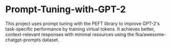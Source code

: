 # Prompt-Tuning-with-GPT-2
This project uses prompt tuning with the PEFT library to improve GPT-2's task-specific performance by training virtual tokens. It achieves better, context-relevant responses with minimal resources using the fka/awesome-chatgpt-prompts dataset.
